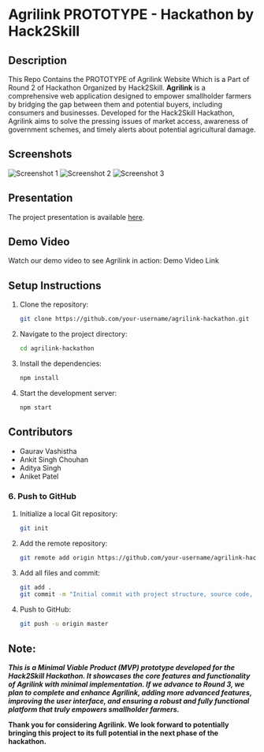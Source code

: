# Agrilink PROTOTYPE - Hackathon by Hack2Skill

## Description
This Repo Contains the PROTOTYPE of Agrilink Website Which is a Part of Round 2 of Hackathon Organized by Hack2Skill. 
**Agrilink** is a comprehensive web application designed to empower smallholder farmers by bridging the gap between them and potential buyers, including consumers and businesses. Developed for the Hack2Skill Hackathon, Agrilink aims to solve the pressing issues of market access, awareness of government schemes, and timely alerts about potential agricultural damage.

## Screenshots
![Screenshot 1](./docs/screenshot1.png)
![Screenshot 2](./docs/screenshot2.png)
![Screenshot 3](./docs/screenshot3.png)

## Presentation
The project presentation is available [here](./docs/Agrilink-Presentation.pptx).

## Demo Video
Watch our demo video to see Agrilink in action: Demo Video Link

## Setup Instructions
1. Clone the repository:
   ```bash
   git clone https://github.com/your-username/agrilink-hackathon.git

2. Navigate to the project directory:
   ```bash
   cd agrilink-hackathon

3. Install the dependencies:
   ```bash
   npm install

4. Start the development server:
   ```bash
   npm start

## Contributors
* Gaurav Vashistha
* Ankit Singh Chouhan
* Aditya Singh
* Aniket Patel

### 6. Push to GitHub

1. Initialize a local Git repository:
   ```bash
   git init

2. Add the remote repository:
   ```bash
   git remote add origin https://github.com/your-username/agrilink-hackathon.git

3. Add all files and commit:
   ```bash
   git add .
   git commit -m "Initial commit with project structure, source code, PPT, and README"

4. Push to GitHub:
   ```bash
   git push -u origin master

## Note:
***This is a Minimal Viable Product (MVP) prototype developed for the Hack2Skill Hackathon. It showcases the core features and functionality of Agrilink with minimal implementation. If we advance to Round 3, we plan to complete and enhance Agrilink, adding more advanced features, improving the user interface, and ensuring a robust and fully functional platform that truly empowers smallholder farmers.***

**Thank you for considering Agrilink. We look forward to potentially bringing this project to its full potential in the next phase of the hackathon.**


  


